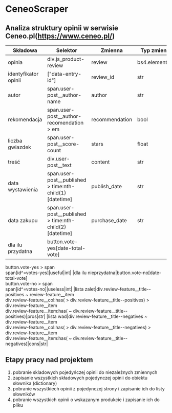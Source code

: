 # CeneoScraper

## Analiza struktury opinii w serwisie Ceneo.pl(https://www.ceneo.pl/)

|Składowa|Selektor|Zmienna|Typ zmiennej|
|--------|--------|-------|------------|
|opinia|div.js_product-review|review|bs4.element.Tag|
|identyfikator opinii|\["data-entry-id"\]|review_id|str|
|autor|span.user-post__author-name|author|str|
|rekomendacja|span.user-post__author-recomendation > em|recommendation|bool|
|liczba gwiazdek|span.user-post__score-count|stars|float|
|treść|div.user-post__text|content|str|
|data wystawienia|span.user-post__published > time:nth-child(1)\[datetime\]|publish_date|str|
|data zakupu|span.user-post__published > time:nth-child(2)\[datetime\]|purchase_date|str|
|dla ilu przydatna|button.vote-yes[date-total-vote] <br> 
button.vote-yes > span <br>
span[id^=votes-yes]|useful|int|
|dla ilu nieprzydatna|button.vote-no[date-total-vote] <br> 
button.vote-no > span <br>
span[id^=votes-no]|useless|int|
|lista zalet|div.review-feature__title--positives ~ review-feature__item <br>div.review-feature__col:has( > div.review-feature__title--positives) > div.review-feature__item
<br>
div.review-feature__item:has( ~ div.review-feature__title--positives)|pros|str|
|lista wad|div.review-feature__title--negatives ~ div.review-feature__item <br>div.review-feature__col:has( > div.review-feature__title--negatives) > div.review-feature__item
<br>
div.review-feature__item:has( ~ div.review-feature__title--negatives)|cons|str|

## Etapy pracy nad projektem
1) pobranie skladowych pojedyńczej opinii do niezależnych zmiennych 
2) zapisanie wszystkich składowych pojedynczej opinii do obiektu słownika (dictionary)
3) pobranie wszystkiech opinii z pojedynczej strony i zapisanie ich do listy słowników 
4) pobranie wszystkich opinii o wskazanym produkcie i zapisanie ich do pliku